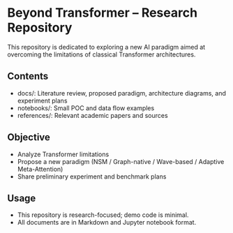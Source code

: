 # Beyond Transformer – Research Repository

This repository is dedicated to exploring a new AI paradigm aimed at overcoming the limitations of classical Transformer architectures.

## Contents
- docs/: Literature review, proposed paradigm, architecture diagrams, and experiment plans
- notebooks/: Small POC and data flow examples
- references/: Relevant academic papers and sources

## Objective
- Analyze Transformer limitations
- Propose a new paradigm (NSM / Graph-native / Wave-based / Adaptive Meta-Attention)
- Share preliminary experiment and benchmark plans

## Usage
- This repository is research-focused; demo code is minimal.
- All documents are in Markdown and Jupyter notebook format.
